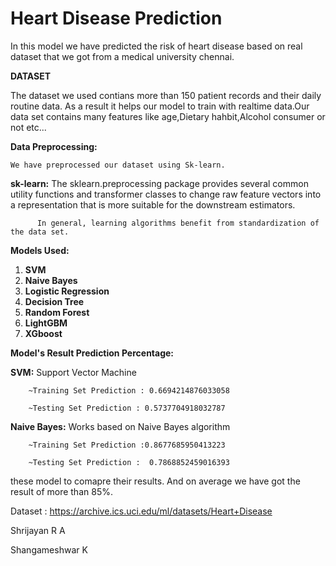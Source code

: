 # Heart Disease Prediction

In this model we have predicted the risk of heart disease based on real dataset that we got from a medical university chennai.

**DATASET**

  The dataset we used contians more than 150 patient records and their daily routine data.
  As a result it helps  our model to train with realtime data.Our data set contains many features like age,Dietary hahbit,Alcohol consumer or not etc...
  
 **Data Preprocessing:**
 
    We have preprocessed our dataset using Sk-learn.
   **sk-learn:**
          The sklearn.preprocessing package provides several common utility functions and transformer classes to change raw feature vectors into a representation that       is more suitable for the downstream estimators. 
          
          In general, learning algorithms benefit from standardization of the data set.
          
**Models Used:**          
          
1. **SVM**
2. **Naive Bayes**
3. **Logistic Regression**
4. **Decision Tree**
5. **Random Forest**
6. **LightGBM**
7. **XGboost**

**Model's Result Prediction Percentage:**

**SVM:**
    Support Vector Machine
    
        ~Training Set Prediction : 0.6694214876033058
        
        ~Testing Set Prediction : 0.5737704918032787
    
**Naive Bayes:**
    Works based on Naive Bayes algorithm
    
        ~Training Set Prediction :0.8677685950413223
        
        ~Testing Set Prediction :  0.7868852459016393
    
these model to comapre their results. And on average we have got the result of more than 85%.



Dataset : https://archive.ics.uci.edu/ml/datasets/Heart+Disease



Shrijayan R A 

Shangameshwar K

